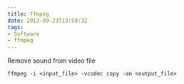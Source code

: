 ```yaml
---
title: ffmpeg
date: 2013-09-23T13:59:32
tags: 
- Software
- ffmpeg
---
```


Remove sound from video file

    ffmpeg -i <input_file> -vcodec copy -an <output_file>
